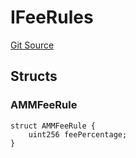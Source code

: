 # IFeeRules
[Git Source](https://github.com/thrackle-io/tron/blob/a0e7b20980bb06404eb010a144cfad3764962831/src/protocol/economic/ruleProcessor/RuleDataInterfaces.sol)


## Structs
### AMMFeeRule

```solidity
struct AMMFeeRule {
    uint256 feePercentage;
}
```

